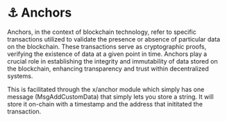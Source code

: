 # ⚓ Anchors

Anchors, in the context of blockchain technology, refer to specific transactions utilized to validate the presence or absence of particular data on the blockchain. These transactions serve as cryptographic proofs, verifying the existence of data at a given point in time. Anchors play a crucial role in establishing the integrity and immutability of data stored on the blockchain, enhancing transparency and trust within decentralized systems.

This is facilitated through the x/anchor module which simply has one message (MsgAddCustomData) that simply lets you store a string. It will store it on-chain with a timestamp and the address that inititated the transaction.
